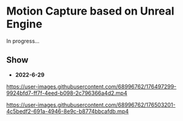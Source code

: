 # Motion Capture based on Unreal Engine

In progress...

## Show

* **2022-6-29**

https://user-images.githubusercontent.com/68996762/176497299-9924bfd7-ff7f-4eed-b098-2c796366a4d2.mp4

https://user-images.githubusercontent.com/68996762/176503201-4c5bedf2-691a-4946-8e9c-b8774bbcafdb.mp4